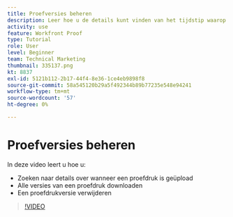 ```yaml
---
title: Proefversies beheren
description: Leer hoe u de details kunt vinden van het tijdstip waarop een proefdruk is geüpload, alle versies van een proefdruk kunt downloaden en een proefversie kunt verwijderen in [!DNL  Workfront].
activity: use
feature: Workfront Proof
type: Tutorial
role: User
level: Beginner
team: Technical Marketing
thumbnail: 335137.png
kt: 8837
exl-id: 5121b112-2b17-44f4-8e36-1ce4eb9898f8
source-git-commit: 58a545120b29a5f492344b89b77235e548e94241
workflow-type: tm+mt
source-wordcount: '57'
ht-degree: 0%

---
```


# Proefversies beheren

In deze video leert u hoe u:

* Zoeken naar details over wanneer een proefdruk is geüpload
* Alle versies van een proefdruk downloaden
* Een proefdrukversie verwijderen

>[!VIDEO](https://video.tv.adobe.com/v/335137/?quality=12)

<!--
## Learn more
* Manage proof versions
* Remove or archive a proof
* Summary for documents overview
-->
